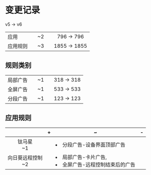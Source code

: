 # 变更记录

v5 -> v6

||||||
|-|:-:|:-:|:-:|:-:|
|应用||~2||796 -> 796|
|应用规则||~3||1855 -> 1855|

## 规则类别

||||||
|-|:-:|:-:|:-:|:-:|
|局部广告||~1||318 -> 318|
|全屏广告||~1||533 -> 533|
|分段广告||~1||123 -> 123|

## 应用规则

||+|~|-|
|:-:|-|-|-|
|钛马星<br>~1||<li>分段广告-设备界面顶部广告||
|向日葵远程控制<br>~2||<li>局部广告-卡片广告,<li>全屏广告-远程控制结束后的广告||

